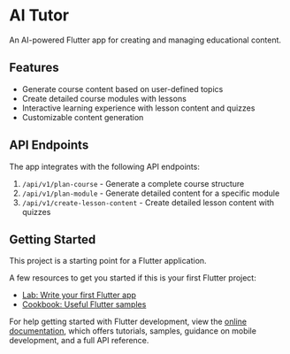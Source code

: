 # AI Tutor

An AI-powered Flutter app for creating and managing educational content.

## Features

- Generate course content based on user-defined topics
- Create detailed course modules with lessons
- Interactive learning experience with lesson content and quizzes
- Customizable content generation

## API Endpoints

The app integrates with the following API endpoints:

1. `/api/v1/plan-course` - Generate a complete course structure
2. `/api/v1/plan-module` - Generate detailed content for a specific module
3. `/api/v1/create-lesson-content` - Create detailed lesson content with quizzes

## Getting Started

This project is a starting point for a Flutter application.

A few resources to get you started if this is your first Flutter project:

- [Lab: Write your first Flutter app](https://docs.flutter.dev/get-started/codelab)
- [Cookbook: Useful Flutter samples](https://docs.flutter.dev/cookbook)

For help getting started with Flutter development, view the
[online documentation](https://docs.flutter.dev/), which offers tutorials,
samples, guidance on mobile development, and a full API reference.
